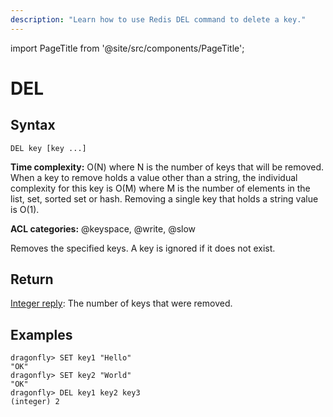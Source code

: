 ```yaml
---
description: "Learn how to use Redis DEL command to delete a key."
---
```


import PageTitle from '@site/src/components/PageTitle';

# DEL

<PageTitle title="Redis DEL Command (Documentation) | Dragonfly" />

## Syntax

    DEL key [key ...]

**Time complexity:** O(N) where N is the number of keys that will be removed. When a key to remove holds a value other than a string, the individual complexity for this key is O(M) where M is the number of elements in the list, set, sorted set or hash. Removing a single key that holds a string value is O(1).

**ACL categories:** @keyspace, @write, @slow

Removes the specified keys.
A key is ignored if it does not exist.

## Return

[Integer reply](https://redis.io/docs/reference/protocol-spec/#integers): The number of keys that were removed.

## Examples

```shell
dragonfly> SET key1 "Hello"
"OK"
dragonfly> SET key2 "World"
"OK"
dragonfly> DEL key1 key2 key3
(integer) 2
```
